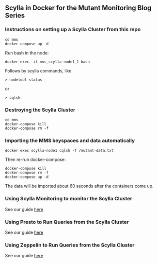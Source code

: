 ## Scylla in Docker for the Mutant Monitoring Blog Series

### Instructions on setting up a Scylla Cluster from this repo

```
cd mms
docker-compose up -d
```

Run bash in the node:
```
docker exec -it mms_scylla-node1_1 bash
```

Follows by scylla commands, like
```
> nodetool status
```
or
```
> cqlsh
```

### Destroying the Scylla Cluster 
```
cd mms
docker-compose kill
docker-compose rm -f
```
### Importing the MMS keyspaces and data automatically 

```
docker exec scylla-node1 cqlsh -f /mutant-data.txt
```

Then re-run docker-compose:
```
docker-compose kill
docker-compose rm -f
docker-compose up -d
```
The data will be imported about 60 seconds after the containers come up.

### Using Scylla Monitoring to monitor the Scylla Cluster
See our guide [here](https://github.com/scylladb/scylla-code-samples/tree/master/mms/monitoring)


### Using Presto to Run Queries from the Scylla Cluster
See our guide [here](https://github.com/scylladb/scylla-code-samples/tree/master/mms/presto)

### Using Zeppelin to Run Queries from the Scylla Cluster
See our guide [here](https://github.com/scylladb/scylla-code-samples/tree/master/mms/zeppelin)
